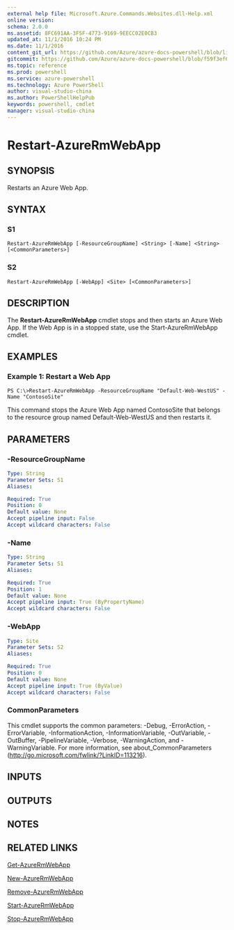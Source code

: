 ```yaml
---
external help file: Microsoft.Azure.Commands.Websites.dll-Help.xml
online version: 
schema: 2.0.0
ms.assetid: 8FC691AA-3F5F-4773-9169-9EECC02E0CB3
updated_at: 11/1/2016 10:24 PM
ms.date: 11/1/2016
content_git_url: https://github.com/Azure/azure-docs-powershell/blob/live/azureps-cmdlets-docs/ResourceManager/AzureRM.Websites/v2.2.0/Restart-AzureRmWebApp.md
gitcommit: https://github.com/Azure/azure-docs-powershell/blob/f59f3ef60bc592383812213e69fd77ba950759ed/azureps-cmdlets-docs/ResourceManager/AzureRM.Websites/v2.2.0/Restart-AzureRmWebApp.md
ms.topic: reference
ms.prod: powershell
ms.service: azure-powershell
ms.technology: Azure PowerShell
author: visual-studio-china
ms.author: PowerShellHelpPub
keywords: powershell, cmdlet
manager: visual-studio-china
---
```


# Restart-AzureRmWebApp

## SYNOPSIS
Restarts an Azure Web App.

## SYNTAX

### S1
```
Restart-AzureRmWebApp [-ResourceGroupName] <String> [-Name] <String> [<CommonParameters>]
```

### S2
```
Restart-AzureRmWebApp [-WebApp] <Site> [<CommonParameters>]
```

## DESCRIPTION
The **Restart-AzureRmWebApp** cmdlet stops and then starts an Azure Web App.
If the Web App is in a stopped state, use the Start-AzureRmWebApp cmdlet.

## EXAMPLES

### Example 1: Restart a Web App
```
PS C:\>Restart-AzureRmWebApp -ResourceGroupName "Default-Web-WestUS" -Name "ContosoSite"
```

This command stops the Azure Web App named ContosoSite that belongs to the resource group named Default-Web-WestUS and then restarts it.

## PARAMETERS

### -ResourceGroupName

```yaml
Type: String
Parameter Sets: S1
Aliases: 

Required: True
Position: 0
Default value: None
Accept pipeline input: False
Accept wildcard characters: False
```

### -Name

```yaml
Type: String
Parameter Sets: S1
Aliases: 

Required: True
Position: 1
Default value: None
Accept pipeline input: True (ByPropertyName)
Accept wildcard characters: False
```

### -WebApp

```yaml
Type: Site
Parameter Sets: S2
Aliases: 

Required: True
Position: 0
Default value: None
Accept pipeline input: True (ByValue)
Accept wildcard characters: False
```

### CommonParameters
This cmdlet supports the common parameters: -Debug, -ErrorAction, -ErrorVariable, -InformationAction, -InformationVariable, -OutVariable, -OutBuffer, -PipelineVariable, -Verbose, -WarningAction, and -WarningVariable. For more information, see about_CommonParameters (http://go.microsoft.com/fwlink/?LinkID=113216).

## INPUTS

## OUTPUTS

## NOTES

## RELATED LINKS

[Get-AzureRmWebApp](xref:ResourceManager/AzureRM.Websites/v2.2.0/Get-AzureRmWebApp.md)

[New-AzureRmWebApp](xref:ResourceManager/AzureRM.Websites/v2.2.0/New-AzureRmWebApp.md)

[Remove-AzureRmWebApp](xref:ResourceManager/AzureRM.Websites/v2.2.0/Remove-AzureRmWebApp.md)

[Start-AzureRmWebApp](xref:ResourceManager/AzureRM.Websites/v2.2.0/Start-AzureRmWebApp.md)

[Stop-AzureRmWebApp](xref:ResourceManager/AzureRM.Websites/v2.2.0/Stop-AzureRmWebApp.md)



